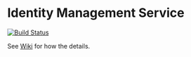 # Identity Management Service

[![Build Status](https://travis-ci.com/verizon-media-2019-ais3/identity-service.svg?branch=master)](https://travis-ci.com/verizon-media-2019-ais3/identity-service)

See [Wiki](./wiki) for how the details.
